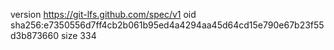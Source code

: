 version https://git-lfs.github.com/spec/v1
oid sha256:e7350556d7ff4cb2b061b95ed4a4294aa45d64cd15e790e67b23f55d3b873660
size 334
